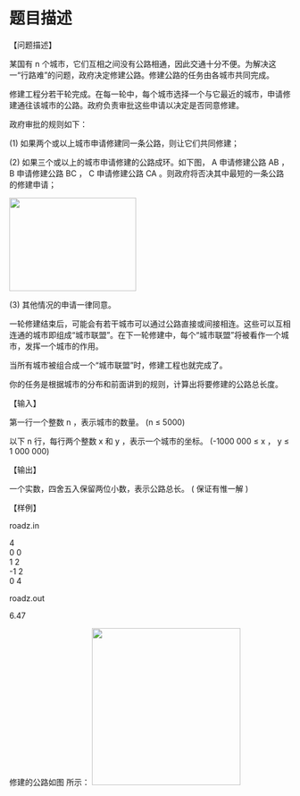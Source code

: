 # 题目描述


<p>
【问题描述】
</p>
<p>
某国有 n 个城市，它们互相之间没有公路相通，因此交通十分不便。为解决这一“行路难”的问题，政府决定修建公路。修建公路的任务由各城市共同完成。
</p>
<p>
修建工程分若干轮完成。在每一轮中，每个城市选择一个与它最近的城市，申请修建通往该城市的公路。政府负责审批这些申请以决定是否同意修建。
</p>
<p>
政府审批的规则如下：
</p>
<p>
(1) 如果两个或以上城市申请修建同一条公路，则让它们共同修建；
</p>
<p>
(2) 如果三个或以上的城市申请修建的公路成环。如下图， A 申请修建公路 AB ， B 申请修建公路 BC ， C 申请修建公路 CA 。则政府将否决其中最短的一条公路的修建申请；
</p>
<p>
<img src="/mw/images/f/f9/Road1.jpg" width="227" height="167" alt=""/> 
</p>
<p>
(3) 其他情况的申请一律同意。
</p>
<p>
一轮修建结束后，可能会有若干城市可以通过公路直接或间接相连。这些可以互相连通的城市即组成“城市联盟”。在下一轮修建中，每个“城市联盟”将被看作一个城市，发挥一个城市的作用。
</p>
<p>
当所有城市被组合成一个“城市联盟”时，修建工程也就完成了。
</p>
<p>
你的任务是根据城市的分布和前面讲到的规则，计算出将要修建的公路总长度。
</p>
<p>
【输入】
</p>
<p>
第一行一个整数 n ，表示城市的数量。 (n ≤ 5000)
</p>
<p>
以下 n 行，每行两个整数 x 和 y ，表示一个城市的坐标。 (-1000 000 ≤ x ， y ≤ 1 000 000)
</p>
<p>
【输出】
</p>
<p>
一个实数，四舍五入保留两位小数，表示公路总长。 ( 保证有惟一解 )
</p>
<p>
【样例】
</p>
<p>
roadz.in
</p>
<p>
4 <br/>
0 0 <br/>
1 2 <br/>
-1 2 <br/>
0 4
</p>
<p>
roadz.out
</p>
<p>
6.47
</p>
<p>
修建的公路如图 所示： <img src="/mw/images/f/fa/Road2.jpg" width="266" height="281" alt=""/> 
</p>
